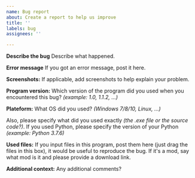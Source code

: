 ```yaml
---
name: Bug report
about: Create a report to help us improve
title: ''
labels: bug
assignees: ''

---
```


**Describe the bug**
Describe what happened.

**Error message**
If you got an error message, post it here.

**Screenshots:**
If applicable, add screenshots to help explain your problem.

**Program version:**
Which version of the program did you used when you encountered this bug? *(example: 1.0, 1.1.2, ...)*

**Plateform:**
What OS did you used? *(Windows 7/8/10, Linux, ...)*

Also, please specify what did you used exactly *(the .exe file or the source code?)*. If you used Python, please specify the version of your Python *(example: Python 3.7.6)*

**Used files:**
If you input files in this program, post them here (just drag the files in this box), it would be useful to reproduce the bug. If it's a mod, say what mod is it and please provide a download link.

**Additional context:**
Any additional comments?
